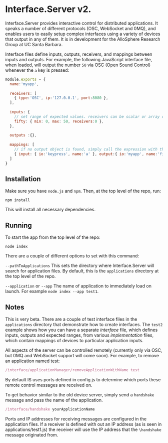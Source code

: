 # Interface.Server v2.

Interface.Server provides interactive control for distributed applications. It speaks a number of different protocols (OSC, WebSocket and 0MQ), and enables users to easily setup complex interfaces using a variety of devices that output in any of them. It is in development for the AlloSphere Research Group at UC Santa Barbara.

Interface files define inputs, outputs, receivers, and mappings between inputs and outputs. For example, the following JavaScript interface file, when loaded, will output the number `50` via OSC (Open Sound Control) whenever the `a` key is pressed:

```javascript
module.exports = {
  name:'myapp',
  
  receivers: [
    { type:'OSC', ip:'127.0.0.1', port:8080 },
  ],
  
  inputs: {
    // set range of expected values. receivers can be scalar or array of scalars
    fifty: { min: 0, max: 50, receivers:0 },
  },
  
  outputs :{},
  
  mappings: [
    // if no output object is found, simply call the expression with the provided input.
    { input: { io:'keypress', name:'a' }, output:{ io:'myapp', name:'fifty' } },
  ]
}
```

## Installation

Make sure you have `node.js` and `npm`. Then, at the top level of the repo, run:

`npm install`

This will install all necessary dependencies.

## Running
To start the app from the top level of the repo:

`node index`

There are a couple of different options to set with this command:

`--pathToApplications` This sets the directory where Interface.Server will search for application files. By default, this is the `applications` directory at the top level of the repo.

`--application` or `--app` The name of application to immediately load on launch. For example `node index --app test1`.

## Notes
This is very beta. There are a couple of test interface files in the `applications` directory that demonstrate how to create interfaces. The `test2` example shows how you can have a separate *interface* file, which defines inputs, outputs and expected ranges, from various *implementation* files, which contain mappings of devices to particular application inputs.

All aspects of the server can be controlled remotely (currently only via OSC, but 0MQ and WebSocket support will come soon). For example, to remove an application named test:

```javascript
/interface/applicationManager/removeApplicationWithName test
```

By default IS uses ports defined in config.js to determine which ports these remote control messages are received on.

To get behavior similar to the old device server, simply send a `handshake` message and pass the name of the application.

```javascript
/interface/handshake yourApplicationName
```

Ports and IP addresses for receiving messages are configured in the application files. If a receiver is defined with out an IP address (as is seen in applications/test1.js) the receiver will use the IP address that the `\handshake` message originated from. 